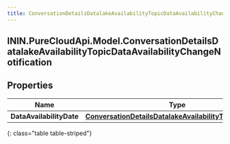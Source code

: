 ```yaml
---
title: ConversationDetailsDatalakeAvailabilityTopicDataAvailabilityChangeNotification
---
```

## ININ.PureCloudApi.Model.ConversationDetailsDatalakeAvailabilityTopicDataAvailabilityChangeNotification

## Properties

|Name | Type | Description | Notes|
|------------ | ------------- | ------------- | -------------|
| **DataAvailabilityDate** | [**ConversationDetailsDatalakeAvailabilityTopicDateTime**](ConversationDetailsDatalakeAvailabilityTopicDateTime.html) |  | [optional] |
{: class="table table-striped"}


